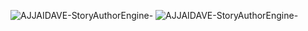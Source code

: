 ![AJJAIDAVE-StoryAuthorEngine-](https://github.com/StateDocuments/BottleCaps/blob/master/1.jpg)
![AJJAIDAVE-StoryAuthorEngine-](https://github.com/StateDocuments/BottleCaps/blob/master/EgIQFeFXgAAAb3F.jpg)
